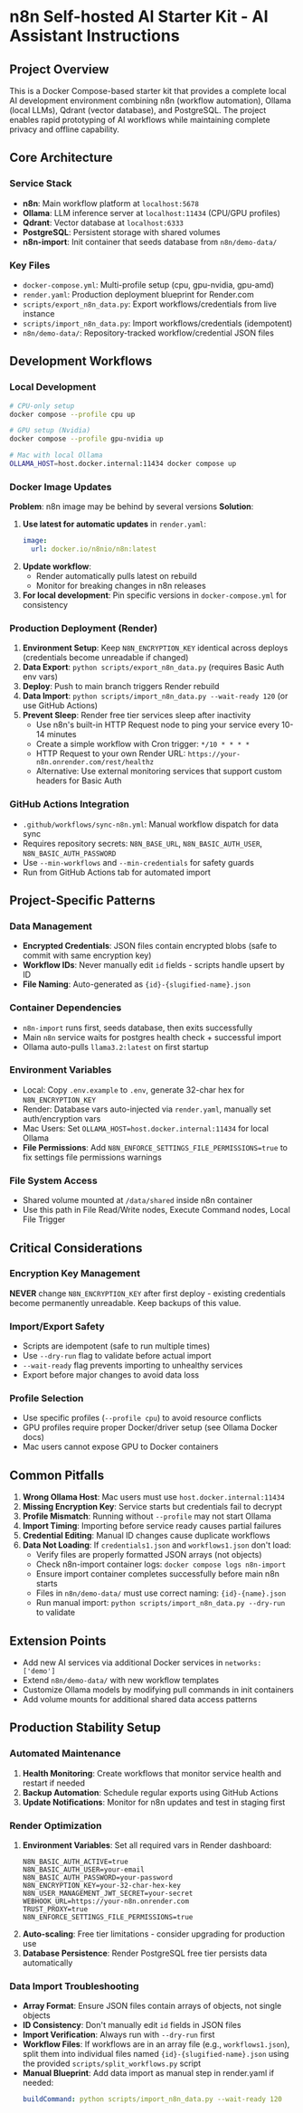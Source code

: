 # n8n Self-hosted AI Starter Kit - AI Assistant Instructions

## Project Overview

This is a Docker Compose-based starter kit that provides a complete local AI development environment combining n8n (workflow automation), Ollama (local LLMs), Qdrant (vector database), and PostgreSQL. The project enables rapid prototyping of AI workflows while maintaining complete privacy and offline capability.

## Core Architecture

### Service Stack
- **n8n**: Main workflow platform at `localhost:5678`
- **Ollama**: LLM inference server at `localhost:11434` (CPU/GPU profiles)
- **Qdrant**: Vector database at `localhost:6333`
- **PostgreSQL**: Persistent storage with shared volumes
- **n8n-import**: Init container that seeds database from `n8n/demo-data/`

### Key Files
- `docker-compose.yml`: Multi-profile setup (cpu, gpu-nvidia, gpu-amd)
- `render.yaml`: Production deployment blueprint for Render.com
- `scripts/export_n8n_data.py`: Export workflows/credentials from live instance
- `scripts/import_n8n_data.py`: Import workflows/credentials (idempotent)
- `n8n/demo-data/`: Repository-tracked workflow/credential JSON files

## Development Workflows

### Local Development
```bash
# CPU-only setup
docker compose --profile cpu up

# GPU setup (Nvidia)
docker compose --profile gpu-nvidia up

# Mac with local Ollama
OLLAMA_HOST=host.docker.internal:11434 docker compose up
```

### Docker Image Updates
**Problem**: n8n image may be behind by several versions
**Solution**:
1. **Use latest for automatic updates** in `render.yaml`:
   ```yaml
   image:
     url: docker.io/n8nio/n8n:latest
   ```
2. **Update workflow**:
   - Render automatically pulls latest on rebuild
   - Monitor for breaking changes in n8n releases
3. **For local development**: Pin specific versions in `docker-compose.yml` for consistency

### Production Deployment (Render)
1. **Environment Setup**: Keep `N8N_ENCRYPTION_KEY` identical across deploys (credentials become unreadable if changed)
2. **Data Export**: `python scripts/export_n8n_data.py` (requires Basic Auth env vars)
3. **Deploy**: Push to main branch triggers Render rebuild
4. **Data Import**: `python scripts/import_n8n_data.py --wait-ready 120` (or use GitHub Actions)
5. **Prevent Sleep**: Render free tier services sleep after inactivity
   - Use n8n's built-in HTTP Request node to ping your service every 10-14 minutes
   - Create a simple workflow with Cron trigger: `*/10 * * * *`
   - HTTP Request to your own Render URL: `https://your-n8n.onrender.com/rest/healthz`
   - Alternative: Use external monitoring services that support custom headers for Basic Auth

### GitHub Actions Integration
- `.github/workflows/sync-n8n.yml`: Manual workflow dispatch for data sync
- Requires repository secrets: `N8N_BASE_URL`, `N8N_BASIC_AUTH_USER`, `N8N_BASIC_AUTH_PASSWORD`
- Use `--min-workflows` and `--min-credentials` for safety guards
- Run from GitHub Actions tab for automated import

## Project-Specific Patterns

### Data Management
- **Encrypted Credentials**: JSON files contain encrypted blobs (safe to commit with same encryption key)
- **Workflow IDs**: Never manually edit `id` fields - scripts handle upsert by ID
- **File Naming**: Auto-generated as `{id}-{slugified-name}.json`

### Container Dependencies
- `n8n-import` runs first, seeds database, then exits successfully
- Main `n8n` service waits for postgres health check + successful import
- Ollama auto-pulls `llama3.2:latest` on first startup

### Environment Variables
- Local: Copy `.env.example` to `.env`, generate 32-char hex for `N8N_ENCRYPTION_KEY`
- Render: Database vars auto-injected via `render.yaml`, manually set auth/encryption vars
- Mac Users: Set `OLLAMA_HOST=host.docker.internal:11434` for local Ollama
- **File Permissions**: Add `N8N_ENFORCE_SETTINGS_FILE_PERMISSIONS=true` to fix settings file permissions warnings

### File System Access
- Shared volume mounted at `/data/shared` inside n8n container
- Use this path in File Read/Write nodes, Execute Command nodes, Local File Trigger

## Critical Considerations

### Encryption Key Management
**NEVER** change `N8N_ENCRYPTION_KEY` after first deploy - existing credentials become permanently unreadable. Keep backups of this value.

### Import/Export Safety
- Scripts are idempotent (safe to run multiple times)
- Use `--dry-run` flag to validate before actual import
- `--wait-ready` flag prevents importing to unhealthy services
- Export before major changes to avoid data loss

### Profile Selection
- Use specific profiles (`--profile cpu`) to avoid resource conflicts
- GPU profiles require proper Docker/driver setup (see Ollama Docker docs)
- Mac users cannot expose GPU to Docker containers

## Common Pitfalls

1. **Wrong Ollama Host**: Mac users must use `host.docker.internal:11434`
2. **Missing Encryption Key**: Service starts but credentials fail to decrypt
3. **Profile Mismatch**: Running without `--profile` may not start Ollama
4. **Import Timing**: Importing before service ready causes partial failures
5. **Credential Editing**: Manual ID changes cause duplicate workflows
6. **Data Not Loading**: If `credentials1.json` and `workflows1.json` don't load:
   - Verify files are properly formatted JSON arrays (not objects)
   - Check n8n-import container logs: `docker compose logs n8n-import`
   - Ensure import container completes successfully before main n8n starts
   - Files in `n8n/demo-data/` must use correct naming: `{id}-{name}.json`
   - Run manual import: `python scripts/import_n8n_data.py --dry-run` to validate

## Extension Points

- Add new AI services via additional Docker services in `networks: ['demo']`
- Extend `n8n/demo-data/` with new workflow templates
- Customize Ollama models by modifying pull commands in init containers
- Add volume mounts for additional shared data access patterns

## Production Stability Setup

### Automated Maintenance
1. **Health Monitoring**: Create workflows that monitor service health and restart if needed
2. **Backup Automation**: Schedule regular exports using GitHub Actions
3. **Update Notifications**: Monitor for n8n updates and test in staging first

### Render Optimization
1. **Environment Variables**: Set all required vars in Render dashboard:
   ```
   N8N_BASIC_AUTH_ACTIVE=true
   N8N_BASIC_AUTH_USER=your-email
   N8N_BASIC_AUTH_PASSWORD=your-password
   N8N_ENCRYPTION_KEY=your-32-char-hex-key
   N8N_USER_MANAGEMENT_JWT_SECRET=your-secret
   WEBHOOK_URL=https://your-n8n.onrender.com
   TRUST_PROXY=true
   N8N_ENFORCE_SETTINGS_FILE_PERMISSIONS=true
   ```
2. **Auto-scaling**: Free tier limitations - consider upgrading for production use
3. **Database Persistence**: Render PostgreSQL free tier persists data automatically

### Data Import Troubleshooting
- **Array Format**: Ensure JSON files contain arrays of objects, not single objects
- **ID Consistency**: Don't manually edit `id` fields in JSON files
- **Import Verification**: Always run with `--dry-run` first
- **Workflow Files**: If workflows are in an array file (e.g., `workflows1.json`), split them into individual files named `{id}-{slugified-name}.json` using the provided `scripts/split_workflows.py` script
- **Manual Blueprint**: Add data import as manual step in render.yaml if needed:
  ```yaml
  buildCommand: python scripts/import_n8n_data.py --wait-ready 120
  ```